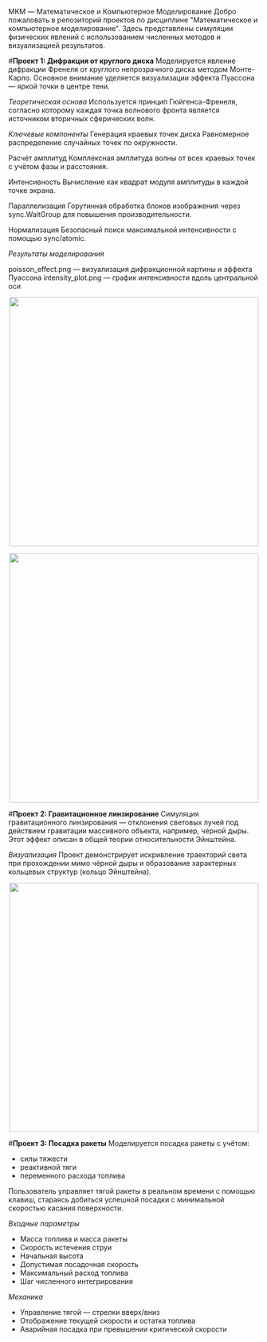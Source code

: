 MKM — Математическое и Компьютерное Моделирование
Добро пожаловать в репозиторий проектов по дисциплине "Математическое и компьютерное моделирование". Здесь представлены симуляции физических явлений с использованием численных методов и визуализацией результатов.

#**Проект 1: Дифракция от круглого диска**
Моделируется явление дифракции Френеля от круглого непрозрачного диска методом Монте-Карло. Основное внимание уделяется визуализации эффекта Пуассона — яркой точки в центре тени.

*Теоретическая основа*
Используется принцип Гюйгенса-Френеля, согласно которому каждая точка волнового фронта является источником вторичных сферических волн.

*Ключевые компоненты*
Генерация краевых точек диска
Равномерное распределение случайных точек по окружности.

Расчёт амплитуд
Комплексная амплитуда волны от всех краевых точек с учётом фазы и расстояния.

Интенсивность
Вычисление как квадрат модуля амплитуды в каждой точке экрана.

Параллелизация
Горутинная обработка блоков изображения через sync.WaitGroup для повышения производительности.

Нормализация
Безопасный поиск максимальной интенсивности с помощью sync/atomic.

*Результаты моделирования*

poisson_effect.png — визуализация дифракционной картины и эффекта Пуассона
intensity_plot.png — график интенсивности вдоль центральной оси

<p align="center"> <img src="https://github.com/user-attachments/assets/9142a605-895b-4f75-8c52-f5cd0a4e6df7" width="500" /> </p> <p align="center"> <img src="https://github.com/user-attachments/assets/aa218702-7c1d-4b5d-ab66-d3cb3f3576b2" width="500" /> </p>

#**Проект 2: Гравитационное линзирование**
Симуляция гравитационного линзирования — отклонения световых лучей под действием гравитации массивного объекта, например, чёрной дыры. Этот эффект описан в общей теории относительности Эйнштейна.

*Визуализация*
Проект демонстрирует искривление траекторий света при прохождении мимо чёрной дыры и образование характерных кольцевых структур (кольцо Эйнштейна).

<p align="center"> <img src="https://github.com/user-attachments/assets/eca3b2d4-be27-4ed3-912c-db3144836fbd" width="500" /> </p>

#**Проект 3: Посадка ракеты**
Моделируется посадка ракеты с учётом:

- силы тяжести
- реактивной тяги
- переменного расхода топлива

Пользователь управляет тягой ракеты в реальном времени с помощью клавиш, стараясь добиться успешной посадки с минимальной скоростью касания поверхности.

*Входные параметры*

- Масса топлива и масса ракеты
- Скорость истечения струи
- Начальная высота
- Допустимая посадочная скорость
- Максимальный расход топлива
- Шаг численного интегрирования

*Механика*
- Управление тягой — стрелки вверх/вниз
- Отображение текущей скорости и остатка топлива
- Аварийная посадка при превышении критической скорости
